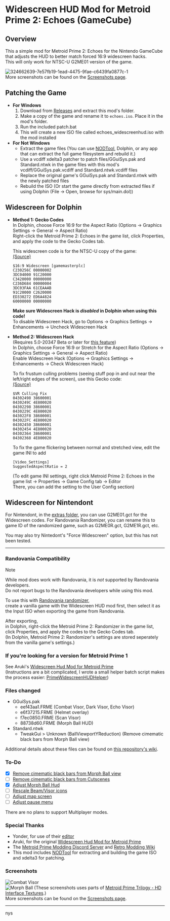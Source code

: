 # Widescreen HUD Mod for Metroid Prime 2: Echoes (GameCube)

## Overview

This a simple mod for Metroid Prime 2: Echoes for the Nintendo GameCube that adjusts the HUD to better match forced 16:9 widescreen hacks.  
This will only work for NTSC-U G2ME01 version of the game.

![324662639-7e57fb19-1ead-4475-9fae-c6439fa0877c-1](https://github.com/Nystrata/EchoesWidescreenHUD/assets/15365192/41aa7660-7b33-4611-9aec-13ecd7487cfe)  
More screenshots can be found on the [Screenshots page](https://github.com/Nystrata/EchoesWidescreenHUD/wiki/Screenshots).  


## Patching the Game
* **For Windows**
  1. Download from [Releases](https://github.com/Nystrata/echoeswidescreenhud/releases) and extract this mod's folder.
  2. Make a copy of the game and rename it to `echoes.iso`. Place it in the mod's folder.
  3. Run the included patch.bat
  4. This will create a new ISO file called echoes_widescreenhud.iso with the mod installed
* **For Not Windows**
  * Extract the game files (You can use [NODTool](https://github.com/AxioDL/nod), Dolphin, or any app that can extract the full game filesystem and rebuild it.)
  * Use a vcdiff xdelta3 patcher to patch files/GGuiSys.pak and Standard.ntwk in the game files with this mod's vcdiff/GGuiSys.pak.vcdiff and Standard.ntwk.vcdiff files
  * Replace the original game's GGuiSys.pak and Standard.ntwk with the newly patched files
  * Rebuild the ISO (Or start the game directly from extracted files if using Dolphin (File -> Open, browse for sys/main.dol))

## Widescreen for Dolphin
* **Method 1: Gecko Codes**  
  In Dolphin, choose Force 16:9 for the Aspect Ratio (Options -> Graphics Settings -> General -> Aspect Ratio)   
  Right-click the Metroid Prime 2: Echoes in the game list, click Properties, and apply the code to the Gecko Codes tab.  
  
  This widescreen code is for the NTSC-U copy of the game:  
  [(Source)](https://wiki.dolphin-emu.org/index.php?title=Metroid_Prime_2:_Echoes_(GC)#16:9_Aspect_Ratio_Fix)  
  ```
  $16:9 Widescreen [gamemasterplc]
  C230256C 00000002
  3DC04000 91C20000
  C3420000 00000000
  C236D684 00000004
  3DC03FAA 61CEAAAB
  91C20000 C2620000
  ED330272 ED6A4824
  60000000 00000000
  ```  
  **Make sure Widescreen Hack is *disabled* in Dolphin when using this code!**  
  To disable Widescreen Hack, go to Options -> Graphics Settings -> Enhancements -> Uncheck Widescreen Hack
* **Method 2: Widescreen Hack**    
  (Requires 5.0-20347 Beta or later for [this feature](https://dolphin-emu.org/blog/2023/11/25/dolphin-progress-report-august-september-and-october-2023/#50-20097-and-50-20109-allow-widescreen-heuristic-to-be-modified-per-game-by-oatmealdome-and-billiard))  
  In Dolphin, choose Force 16:9 or Stretch for the Aspect Ratio (Options -> Graphics Settings -> General -> Aspect Ratio)   
  Enable Widescreen Hack (Options -> Graphics Settings -> Enhancements -> Check Widescreen Hack)
  
  To fix frustum culling problems (seeing stuff pop in and out near the left/right edges of the screen), use this Gecko code:  
  [(Source)](https://wiki.dolphin-emu.org/index.php?title=Metroid_Prime_2:_Echoes_(GC)#NA)
  ```
  $VR Culling Fix
  04302498 38600001
  0430249C 4E800020
  04302298 38600001
  0430229C 4E800020
  043022F8 38600001
  043022FC 4E800020
  04302450 38600001
  04302454 4E800020
  04302364 38600001
  04302368 4E800020
  ```
  
  To fix the game flickering between normal and stretched view, edit the game INI to add  
  ```
  [Video_Settings]
  SuggestedAspectRatio = 2
  ```
  (To edit game INI settings, right click Metroid Prime 2: Echoes in the game list -> Properties -> Game Config tab -> Editor  
  There, you can add the setting to the User Config section)

## Widescreen for Nintendont
For Nintendont, in the [extras folder](https://github.com/Nystrata/EchoesWidescreenHUD/tree/main/extras), you can use G2ME01.gct for the Widescreen codes.
For Randovania Randomizer, you can rename this to game ID of the randomized game, such as G2ME0R.gct, G2ME1R.gct, etc.

You may also try Nintedont's "Force Widescreen" option, but this has not been tested.


***
### Randovania Compatibility
> [!NOTE]  
> While mod does work with Randovania, it is *not* supported by Randovania developers.  
> Do not report bugs to the Randovania developers while using this mod.

To use this with [Randovania randomizer](https://github.com/randovania/randovania),  
create a vanilla game with the Widescreen HUD mod first, then select it as the Input ISO when exporting the game from Randovania.  

After exporting,  
in Dolphin, right-click the Metroid Prime 2: Randomizer in the game list, click Properties, and apply the codes to the Gecko Codes tab.  
(In Dolphin, Metroid Prime 2: Randomizer's settings are stored seperately from the vanilla game's settings.)

### If you're looking for a version for Metroid Prime 1
See Aruki's [Widescreen Hud Mod for Metroid Prime](https://wiki.dolphin-emu.org/index.php?title=Metroid_Prime_(GC)#16:9_HUD_Mod)    
(Instructions are a bit complicated, I wrote a small helper batch script makes the process easier: [PrimeWidescreenHUDHelper](https://github.com/Nystrata/PrimeWidescreenHUDHelper))

### Files changed
- GGuiSys.pak
  - eef43aa1.FRME (Combat Visor, Dark Visor, Echo Visor)
  - e6f37215.FRME (Helmet overlay)
  - f7ec0850.FRME (Scan Visor)
  - 88738d60.FRME (Morph Ball HUD)
- Standard.ntwk
  - TweakGui > Unknown (BallViewportYReduction) (Remove cimematic black bars from Morph Ball view)  

Additional details about these files can be found on [this repository's wiki](https://github.com/Nystrata/EchoesWidescreenHUD/wiki#known-files).

### To-Do
- [X] [Remove cimematic black bars from Morph Ball view](https://github.com/Nystrata/EchoesWidescreenHUD/issues/1)
- [ ] [Remove cimematic black bars from Cutscenes](https://github.com/Nystrata/EchoesWidescreenHUD/issues/2)
- [X] [Adjust Morph Ball Hud](https://github.com/Nystrata/EchoesWidescreenHUD/issues/3)
- [ ] [Rescale Beam/Visor icons](https://github.com/Nystrata/EchoesWidescreenHUD/issues/5)
- [ ] [Adjust map screen](https://github.com/Nystrata/EchoesWidescreenHUD/issues/4)
- [ ] [Adjust pause menu](https://github.com/Nystrata/EchoesWidescreenHUD/issues/4)

There are no plans to support Multiplayer modes.

### Special Thanks  
- Yonder, for use of their [editor](https://github.com/xchellx/three.js)
- Aruki, for the original [Widescreen Hud Mod for Metroid Prime](https://wiki.dolphin-emu.org/index.php?title=Metroid_Prime_(GC)#16:9_HUD_Mod)
- The [Metroid Prime Modding Discord Server](https://discord.gg/pTQZcFS) and [Retro Modding Wiki](https://wiki.axiodl.com/w/Main_Page)
- This mod includes [NODTool](https://github.com/AxioDL/nod) for extracting and building the game ISO  
  and xdelta3 for patching.

### Screenshots
![Combat Visor](https://github.com/Nystrata/EchoesWidescreenHUD/assets/15365192/307816f2-c4e0-48b1-a4e6-d789552dec9f)  
![Morph Ball](https://github.com/Nystrata/EchoesWidescreenHUD/assets/15365192/f4b94587-a3c3-4532-a1a0-56eda6abf99e)
(These screenshots uses parts of [Metroid Prime Trilogy - HD Interface Textures](https://forums.dolphin-emu.org/Thread-metroid-prime-trilogy-hd-interface-textures-v-1-7-may-01-2021).)  
More screenshots can be found on the [Screenshots page](https://github.com/Nystrata/EchoesWidescreenHUD/wiki/Screenshots).  

***

nys
